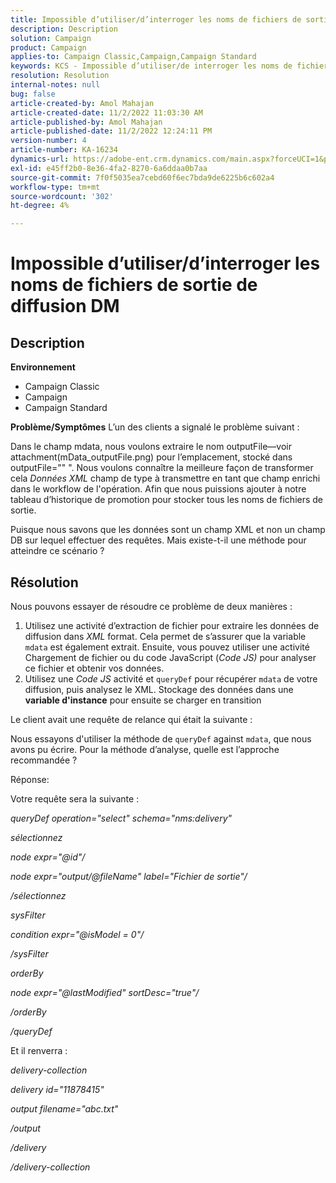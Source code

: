 ```yaml
---
title: Impossible d’utiliser/d’interroger les noms de fichiers de sortie de diffusion DM
description: Description
solution: Campaign
product: Campaign
applies-to: Campaign Classic,Campaign,Campaign Standard
keywords: KCS - Impossible d’utiliser/de interroger les noms de fichiers de sortie de diffusion DM
resolution: Resolution
internal-notes: null
bug: false
article-created-by: Amol Mahajan
article-created-date: 11/2/2022 11:03:30 AM
article-published-by: Amol Mahajan
article-published-date: 11/2/2022 12:24:11 PM
version-number: 4
article-number: KA-16234
dynamics-url: https://adobe-ent.crm.dynamics.com/main.aspx?forceUCI=1&pagetype=entityrecord&etn=knowledgearticle&id=157529f9-9d5a-ed11-9561-6045bd006a22
exl-id: e45ff2b0-8e36-4fa2-8270-6a6ddaa0b7aa
source-git-commit: 7f0f5035ea7cebd60f6ec7bda9de6225b6c602a4
workflow-type: tm+mt
source-wordcount: '302'
ht-degree: 4%

---
```


# Impossible d’utiliser/d’interroger les noms de fichiers de sortie de diffusion DM

## Description

<b>Environnement</b>
- Campaign Classic
- Campaign
- Campaign Standard

<b>Problème/Symptômes</b>
L’un des clients a signalé le problème suivant :

Dans le champ mdata, nous voulons extraire le nom outputFile—voir attachment(mData_outputFile.png) pour l’emplacement, stocké dans outputFile=&quot;&quot; &quot;. Nous voulons connaître la meilleure façon de transformer cela *Données XML* champ de type à transmettre en tant que champ enrichi dans le workflow de l&#39;opération. Afin que nous puissions ajouter à notre tableau d’historique de promotion pour stocker tous les noms de fichiers de sortie.

Puisque nous savons que les données sont un champ XML et non un champ DB sur lequel effectuer des requêtes. Mais existe-t-il une méthode pour atteindre ce scénario ?


## Résolution


Nous pouvons essayer de résoudre ce problème de deux manières :

1. Utilisez une activité d’extraction de fichier pour extraire les données de diffusion dans *XML* format. Cela permet de s’assurer que la variable `mdata` est également extrait. Ensuite, vous pouvez utiliser une activité Chargement de fichier ou du code JavaScript (*Code JS)* pour analyser ce fichier et obtenir vos données.
2. Utilisez une *Code JS* activité et `queryDef` pour récupérer `mdata` de votre diffusion, puis analysez le XML. Stockage des données dans une <b>variable d&#39;instance</b> pour ensuite se charger en transition


Le client avait une requête de relance qui était la suivante :

Nous essayons d&#39;utiliser la méthode de `queryDef` against `mdata`, que nous avons pu écrire. Pour la méthode d’analyse, quelle est l’approche recommandée ?

Réponse:

Votre requête sera la suivante :

*queryDef operation=&quot;select&quot; schema=&quot;nms:delivery&quot;*

*sélectionnez*

*node expr=&quot;@id&quot;/*

*node expr=&quot;output/@fileName&quot; label=&quot;Fichier de sortie&quot;/*

*/sélectionnez*

*sysFilter*

*condition expr=&quot;@isModel = 0&quot;/*

*/sysFilter*

*orderBy*

*node expr=&quot;@lastModified&quot; sortDesc=&quot;true&quot;/*

*/orderBy*

*/queryDef*



Et il renverra :

*delivery-collection*

*delivery id=&quot;11878415&quot;*

*output filename=&quot;abc.txt&quot;*

*/output*

*/delivery*

*/delivery-collection*

